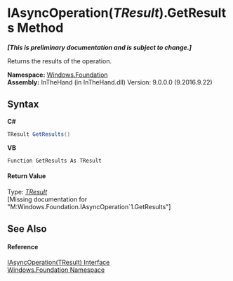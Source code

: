 # IAsyncOperation(*TResult*).GetResults Method 
 _**\[This is preliminary documentation and is subject to change.\]**_

Returns the results of the operation.

**Namespace:**&nbsp;<a href="N_Windows_Foundation">Windows.Foundation</a><br />**Assembly:**&nbsp;InTheHand (in InTheHand.dll) Version: 9.0.0.0 (9.2016.9.22)

## Syntax

**C#**<br />
``` C#
TResult GetResults()
```

**VB**<br />
``` VB
Function GetResults As TResult
```


#### Return Value
Type: <a href="T_Windows_Foundation_IAsyncOperation_1">*TResult*</a><br />\[Missing <returns> documentation for "M:Windows.Foundation.IAsyncOperation`1.GetResults"\]

## See Also


#### Reference
<a href="T_Windows_Foundation_IAsyncOperation_1">IAsyncOperation(TResult) Interface</a><br /><a href="N_Windows_Foundation">Windows.Foundation Namespace</a><br />